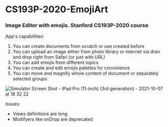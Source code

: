 # CS193P-2020-EmojiArt
### Image Editor with emojis. Stanford CS193P-2020 course

App's capabilities:
1. You can create documents from scratch or use created before
1. You can upload an image either from photo library or internet via dran and drop right from Safari (or just with URL)
1. You can add emojis from different topics
1. You can create and edit emojis palettes for convinience
1. You can move and magnify whole content of document or separately selected groups

![Simulator Screen Shot - iPad Pro (11-inch) (3rd generation) - 2021-10-07 at 18 32 22](https://user-images.githubusercontent.com/22581094/136417111-c6119d0b-8bdb-4fd6-bb54-eabb24e32c79.png)

Issues:
* Views definitions are long
* Modifyers like onDrop are deprecated
